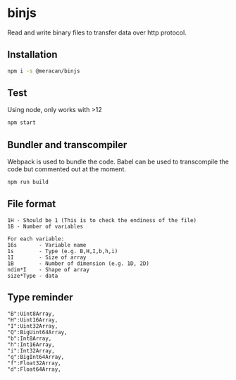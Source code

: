 # binjs
Read and write binary files to transfer data over http protocol.


## Installation
```bash
npm i -s @meracan/binjs
```

## Test
Using node, only works with >12
```bash
npm start
```

## Bundler and transcompiler
Webpack is used to bundle the code. 
Babel can be used to transcompile the code but commented out at the moment.

```bash
npm run build
```

## File format
```
1H - Should be 1 (This is to check the endiness of the file)
1B - Number of variables

For each variable:
16s       - Variable name
1s        - Type (e.g. B,H,I,b,h,i)
1I        - Size of array
1B        - Number of dimension (e.g. 1D, 2D)
ndim*I    - Shape of array
size*Type - data
```

## Type reminder
```
"B":Uint8Array,
"H":Uint16Array,
"I":Uint32Array,
"Q":BigUint64Array,
"b":Int8Array,
"h":Int16Array,
"i":Int32Array,
"q":BigInt64Array,
"f":Float32Array,
"d":Float64Array,
```